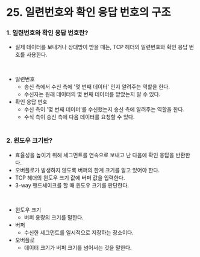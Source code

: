 # 25. 일련번호와 확인 응답 번호의 구조

### 1. 일련번호와 확인 응답 번호란?

- 실제 데이터를 보내거나 상대방이 받을 때는, TCP 헤더의 일련번호와 확인 응답 번호를 사용한다.
</br>

- 일련번호
  - 송신 측에서 수신 측에 '몇 번째 데이터' 인지 알려주는 역할을 한다.
  - 수신자는 원래 데이터의 몇 번째 데이터를 받았는지 알 수 있다.
- 확인 응답 번호
  - 수신 측이 '몇 번째 데이터'를 수신했는지 송신 측에 알려주는 역할을 한다.
  - 수식 측이 송신 측에 다음 데이터를 요청할 수 있다.
</br></br>

### 2. 윈도우 크기란?
- 효율성을 높이기 위해 세그먼트를 연속으로 보내고 난 다음에 확인 응답을 반환한다.
- 오버플로가 발생하지 않도록 버퍼의 한계 크기를 알고 있어야 한다.
- TCP 헤더의 윈도우 크기 값에 버퍼 값을 입력한다.
- 3-way 핸드셰이크를 할 때 윈도우 크기를 판단한다.
</br>

- 윈도우 크기
  - 버퍼 용량의 크기를 말한다.
- 버퍼
  - 수신한 세그먼트를 일시적으로 저장하는 장소이다.
- 오버플로
  - 데이터 크기가 버퍼 크기를 넘어서는 것을 말한다.
